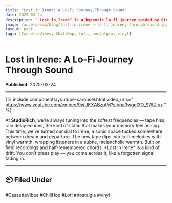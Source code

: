```yaml
---
title: "Lost in Irene: A Lo-Fi Journey Through Sound"
date: 2025-03-24
description: ""Lost in Irene" is a hypnotic lo-fi journey guided by StudioRich’s cassette textures and ambient nostalgia."
image: /assets/img/blog/lost-in-irene-a-lo-fi-journey-through-sound.jpg
layout: post
tags: [CassetteVibes, ChillHop, Lofi, nostalgia, vinyl]
---
```


# Lost in Irene: A Lo-Fi Journey Through Sound


**Published:** 2025-03-24  

---
<!-- Stream Banner and Features go here -->
{% include components/youtube-carousel.html video_urls="
https://www.youtube.com/embed/9wUKXABzptM?si=pa3wgdI3O_SW2-vx
" %}

<p><span>At </span><span><strong>StudioRich</strong></span><span>, we’re always tuning into the softest frequencies — tape hiss, rain delay echoes, the kind of static that makes your memory feel analog. This time, we’ve turned our dial to Irene, a sonic space tucked somewhere between dream and departure. The new tape dips into lo-fi melodies with vinyl warmth, wrapping listeners in a subtle, melancholic warmth. Built on field recordings and half-remembered chords, *Lost in Irene* is a kind of drift. You don’t press play — you come across it, like a forgotten signal fading in. </span></p>

---

## 📦 Filed Under
#CassetteVibes #ChillHop #Lofi #nostalgia #vinyl
